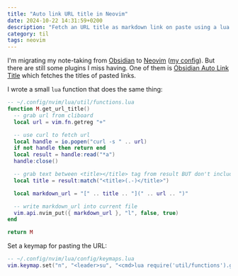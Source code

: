 ```yaml
---
title: "Auto link URL title in Neovim"
date: 2024-10-22 14:31:59+0200
description: "Fetch an URL title as markdown link on paste using a lua function in Neovim."
category: til
tags: neovim
---
```


I'm migrating my note-taking from [Obsidian](https://obsidian.md/) to [Neovim](https://neovim.io/) ([my config](https://github.com/psto/.dotfiles/tree/main/nvim/.config/nvim)). But there are still some plugins I miss having. One of them is [Obsidian Auto Link Title](https://github.com/zolrath/obsidian-auto-link-title/) which fetches the titles of pasted links.

I wrote a small `lua` function that does the same thing:

```lua
-- ~/.config/nvim/lua/util/functions.lua
function M.get_url_title()
  -- grab url from cliboard
  local url = vim.fn.getreg "+"

  -- use curl to fetch url
  local handle = io.popen("curl -s " .. url)
  if not handle then return end
  local result = handle:read("*a")
  handle:close()

  -- grab text between <title></title> tag from result BUT don't include the <title></title>
  local title = result:match("<title>(.-)</title>")

  local markdown_url = "[" .. title .. "](" .. url .. ")"

  -- write markdown_url into current file
  vim.api.nvim_put({ markdown_url }, "l", false, true)
end

return M
```

Set a keymap for pasting the URL:

```lua
-- ~/.config/nvim/lua/config/keymaps.lua
vim.keymap.set("n", "<leader>su", "<cmd>lua require('util/functions').get_url_title()<CR>", { noremap = true, silent = true })
```
